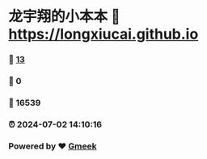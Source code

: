 # 龙宇翔的小本本 :link: https://longxiucai.github.io 
### :page_facing_up: [13](https://longxiucai.github.io/tag.html) 
### :speech_balloon: 0 
### :hibiscus: 16539 
### :alarm_clock: 2024-07-02 14:10:16 
### Powered by :heart: [Gmeek](https://github.com/Meekdai/Gmeek)
